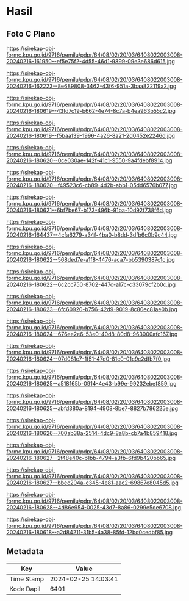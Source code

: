 # Hasil

## Foto C Plano

https://sirekap-obj-formc.kpu.go.id/9716/pemilu/pdpr/64/08/02/20/03/6408022003008-20240216-161950--ef5e75f2-4d55-46d1-9899-09e3e686d615.jpg

https://sirekap-obj-formc.kpu.go.id/9716/pemilu/pdpr/64/08/02/20/03/6408022003008-20240216-162223--8e689808-3462-43f6-951a-3baa822119a2.jpg

https://sirekap-obj-formc.kpu.go.id/9716/pemilu/pdpr/64/08/02/20/03/6408022003008-20240216-180619--43fd7c19-b662-4e74-8c7a-b4ea963b55c2.jpg

https://sirekap-obj-formc.kpu.go.id/9716/pemilu/pdpr/64/08/02/20/03/6408022003008-20240216-180619--f5baa139-1996-4a26-8a21-2d0452e2246d.jpg

https://sirekap-obj-formc.kpu.go.id/9716/pemilu/pdpr/64/08/02/20/03/6408022003008-20240216-180620--0ce030ae-142f-41c1-9550-9a4fdebf8914.jpg

https://sirekap-obj-formc.kpu.go.id/9716/pemilu/pdpr/64/08/02/20/03/6408022003008-20240216-180620--f49523c6-cb89-4d2b-abb1-05dd6576b077.jpg

https://sirekap-obj-formc.kpu.go.id/9716/pemilu/pdpr/64/08/02/20/03/6408022003008-20240216-180621--6bf7be67-b173-496b-91ba-10d92f738f6d.jpg

https://sirekap-obj-formc.kpu.go.id/9716/pemilu/pdpr/64/08/02/20/03/6408022003008-20240216-164437--4cfa6279-a34f-4ba0-b8dd-3dfb6c0b9c44.jpg

https://sirekap-obj-formc.kpu.go.id/9716/pemilu/pdpr/64/08/02/20/03/6408022003008-20240216-180622--568ded7e-a1f8-4476-aca7-bb5390387c1c.jpg

https://sirekap-obj-formc.kpu.go.id/9716/pemilu/pdpr/64/08/02/20/03/6408022003008-20240216-180622--6c2cc750-8702-447c-a17c-c33079cf2b0c.jpg

https://sirekap-obj-formc.kpu.go.id/9716/pemilu/pdpr/64/08/02/20/03/6408022003008-20240216-180623--6fc60920-b756-42d9-9019-8c80ec81ae0b.jpg

https://sirekap-obj-formc.kpu.go.id/9716/pemilu/pdpr/64/08/02/20/03/6408022003008-20240216-180624--676ee2e6-53e0-40d8-80d8-963000afc167.jpg

https://sirekap-obj-formc.kpu.go.id/9716/pemilu/pdpr/64/08/02/20/03/6408022003008-20240216-180624--07d081c7-1f51-47d0-81e0-01c9c2dfb7f0.jpg

https://sirekap-obj-formc.kpu.go.id/9716/pemilu/pdpr/64/08/02/20/03/6408022003008-20240216-180625--a518165b-0914-4e43-b99e-99232ebef859.jpg

https://sirekap-obj-formc.kpu.go.id/9716/pemilu/pdpr/64/08/02/20/03/6408022003008-20240216-180625--abfd380a-8194-4908-8be7-8827b786225e.jpg

https://sirekap-obj-formc.kpu.go.id/9716/pemilu/pdpr/64/08/02/20/03/6408022003008-20240216-180626--700ab38a-2514-4dc9-8a8b-cb7a4b859418.jpg

https://sirekap-obj-formc.kpu.go.id/9716/pemilu/pdpr/64/08/02/20/03/6408022003008-20240216-180627--2f48e40c-b1bb-4794-a3fb-6fd9b420bb65.jpg

https://sirekap-obj-formc.kpu.go.id/9716/pemilu/pdpr/64/08/02/20/03/6408022003008-20240216-180627--bbec204a-c345-4e81-aac2-69867e8045d5.jpg

https://sirekap-obj-formc.kpu.go.id/9716/pemilu/pdpr/64/08/02/20/03/6408022003008-20240216-180628--4d86e954-0025-43d7-8a86-0299e5de6708.jpg

https://sirekap-obj-formc.kpu.go.id/9716/pemilu/pdpr/64/08/02/20/03/6408022003008-20240216-180618--a2d84211-31b5-4a38-85fd-12bd0cedbf85.jpg


## Metadata

| Key        | Value               |
| ---------- | ------------------- |
| Time Stamp | 2024-02-25 14:03:41 |
| Kode Dapil | 6401                |



